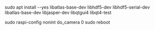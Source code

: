 sudo apt install --yes libatlas-base-dev libhdf5-dev libhdf5-serial-dev libatlas-base-dev libjasper-dev libqtgui4 libqt4-test

sudo raspi-config nonint do_camera 0
sudo reboot
